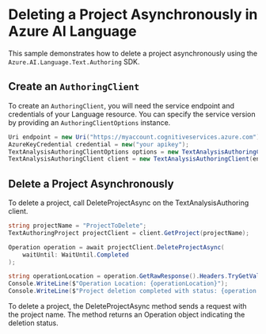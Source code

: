 # Deleting a Project Asynchronously in Azure AI Language

This sample demonstrates how to delete a project asynchronously using the `Azure.AI.Language.Text.Authoring` SDK.

## Create an `AuthoringClient`

To create an `AuthoringClient`, you will need the service endpoint and credentials of your Language resource. You can specify the service version by providing an `AuthoringClientOptions` instance.

```C# Snippet:CreateTextAuthoringClientForSpecificApiVersion
Uri endpoint = new Uri("https://myaccount.cognitiveservices.azure.com");
AzureKeyCredential credential = new("your apikey");
TextAnalysisAuthoringClientOptions options = new TextAnalysisAuthoringClientOptions(TextAnalysisAuthoringClientOptions.ServiceVersion.V2024_11_15_Preview);
TextAnalysisAuthoringClient client = new TextAnalysisAuthoringClient(endpoint, credential, options);
```

## Delete a Project Asynchronously

To delete a project, call DeleteProjectAsync on the TextAnalysisAuthoring client.

```C# Snippet:Sample4_TextAuthoring_DeleteProjectAsync
string projectName = "ProjectToDelete";
TextAuthoringProject projectClient = client.GetProject(projectName);

Operation operation = await projectClient.DeleteProjectAsync(
    waitUntil: WaitUntil.Completed
);

string operationLocation = operation.GetRawResponse().Headers.TryGetValue("operation-location", out var location) ? location : null;
Console.WriteLine($"Operation Location: {operationLocation}");
Console.WriteLine($"Project deletion completed with status: {operation.GetRawResponse().Status}");
```

To delete a project, the DeleteProjectAsync method sends a request with the project name. The method returns an Operation object indicating the deletion status.
